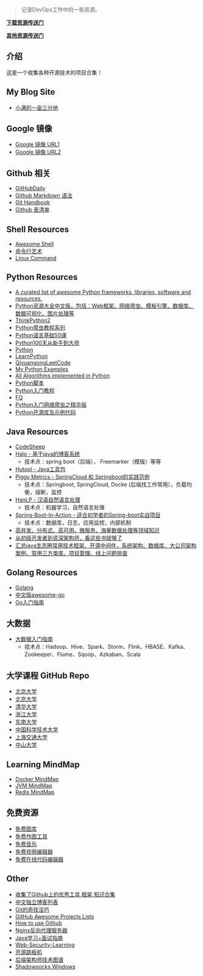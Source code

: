 >记录DevOps工作中的一些资源。

**[下载资源传送门](https://github.com/mrlapulga/devops-resources/blob/master/Downloads.md)**

**[其他资源传送门](https://github.com/mrlapulga/devops-resources/blob/master/CommonTreasure.md)**

## 介绍

这是一个收集各种开源技术的项目合集！

## My Blog Site

- [小满的一亩三分地](https://www.mrlapulga.com/)

## Google 镜像

- [Google 镜像 URL1](https://coderschool.cn/1853.html)
- [Google 镜像 URL2](https://guge8.978789.xyz/)

## Github 相关

- [GitHubDaily](https://github.com/GitHubDaily/GitHubDaily)
- [Github Markdown 语法](https://guides.github.com/features/mastering-markdown/)
- [Git Handbook](https://guides.github.com/introduction/git-handbook/)
- [Github 表清单](https://github.com/ikatyang/emoji-cheat-sheet/blob/master/README.md)

## Shell Resources

- [Awesome Shell](https://github.com/alebcay/awesome-shell/blob/master/README_ZH-CN.md)
- [命令行艺术](https://github.com/jlevy/the-art-of-command-line/blob/master/README-zh.md)
- [Linux Command](https://github.com/jaywcjlove/linux-command)

## Python Resources

- [A curated list of awesome Python frameworks, libraries, software and resources.](https://github.com/vinta/awesome-python)
- [Python资源大全中文版，包括：Web框架、网络爬虫、模板引擎、数据库、数据可视化、图片处理等](https://github.com/jobbole/awesome-python-cn)
- [ThinkPython2](https://github.com/AllenDowney/ThinkPython2)
- [Python爬虫教程系列](https://github.com/wistbean/learn_python3_spider)
- [Python语言基础50课](https://github.com/jackfrued/Python-Core-50-Courses)
- [Python100天从新手到大师](https://github.com/jackfrued/Python-100-Days)
- [Python](https://www.python.org/)
- [LearnPython](https://github.com/iuskye/LearnPython)
- [QiyuangongLeetCode](https://github.com/qiyuangong/leetcode)
- [My Python Examples](https://github.com/geekcomputers/Python)
- [All Algorithms implemented in Python](https://github.com/TheAlgorithms/Python)
- [Python脚本](https://github.com/injetlee/Python)
- [Python入门教程](https://github.com/TwoWater/Python)
- [FQ](https://github.com/TwoWater/Python/blob/master/Res/FQ.md)
- [Python入门网络爬虫之精华版](https://github.com/lining0806/PythonSpiderNotes)
- [Python开源库及示例代码](https://github.com/programthink/opensource/blob/master/libs/python.wiki)

## Java Resources

- [CodeSheep](https://github.com/hansonwang99/JavaCollection)
- [Halo - 基于java的博客系统](https://github.com/halo-dev/halo)
  - 技术点：spring boot（后端）， Freemarker（模版）等等
- [Hutool - Java工具包](https://github.com/looly/hutool)
- [Piggy Metrics - SpringCloud 和 Springboot的实践范例](https://github.com/sqshq/PiggyMetrics)
  - 技术点：Springboot, SpringCloud, Docke (后端找工作常用），负载均衡，熔断，监控
- [HanLP - 汉语自然语言处理](https://github.com/hankcs/hanLP)
  - 技术点：机器学习，自然语言处理
- [Spring-Boot-In-Action - 适合初学者的Spring-boot实战项目](https://github.com/hansonwang99/Spring-Boot-In-Action)
  - 技术点：数据库，日志，应用监控，内部机制
- [高并发、分布式、高可用、微服务、海量数据处理等领域知识](https://github.com/doocs/advanced-java)
- [从初级开发者到资深架构师，看这些书就够了](https://github.com/xingshaocheng/architect-awesome)
- [汇总java生态圈常用技术框架、开源中间件，系统架构、数据库、大公司架构案例、常用三方类库、项目管理、线上问题排查](https://github.com/aalansehaiyang/technology-talk)

## Golang Resources

- [Golang](https://golang.org/)
- [中文版awesome-go](https://github.com/hackstoic/golang-open-source-projects)
- [Go入门指南](https://github.com/Unknwon/the-way-to-go_ZH_CN/blob/master/eBook/directory.md)

## 大数据

- [大数据入门指南](https://github.com/heibaiying/BigData-Notes)
  - 技术点：Hadoop、Hive、Spark、Storm、Flink、HBASE、Kafka、Zookeeper、Flume、Sqoop、Azkaban、Scala

## 大学课程 GitHub Repo

- [北京大学](https://github.com/lib-pku/libpku)
- [北京大学](https://github.com/tongtzeho/PKUCourse)
- [清华大学](https://github.com/PKUanonym/REKCARC-TSC-UHT)
- [浙江大学](https://github.com/QSCTech/zju-icicles)
- [东南大学](https://github.com/zjdx1998/seucourseshare)
- [中国科学技术大学](https://github.com/USTC-Resource/USTC-Course)
- [上海交通大学](https://github.com/CoolPhilChen/SJTU-Courses/)
- [中山大学](https://github.com/sysuexam/SYSU-Exam)

## Learning MindMap

- [Docker MindMap](https://github.com/Weiwf/docker-mindmap)
- [JVM MindMap](https://github.com/Weiwf/JVM-mindmap)
- [Redis MindMap](https://github.com/Weiwf/redis-mindmap)

## 免费资源

- [免费图库](https://www.yuque.com/ruanyf/weekly/free-photos)
- [免费作图工具](https://www.yuque.com/ruanyf/weekly/free-diagram)
- [免费音乐](https://www.yuque.com/ruanyf/weekly/free-music)
- [免费视频编辑器](https://www.yuque.com/ruanyf/weekly/free-video-editor)
- [免费在线代码编辑器](https://www.yuque.com/ruanyf/weekly/free-online-code-editor)

## Other

- [收集了Github上的优秀工具,框架,知识合集](https://github.com/taojintianxia/github-bookmark)
- [中文独立博客列表](https://github.com/MisterBooo/chinese-independent-blogs)
- [Git的奇技淫巧](https://github.com/521xueweihan/git-tips)
- [GitHub Awesome Projects Lists](https://www.prettyawesomelists.com/lists)
- [How to use Github](https://github.com/xirong/my-git)
- [Nginx反向代理服务器](https://github.com/bg6cq/nginx-install)
- [Java学习+面试指南](https://github.com/Snailclimb/JavaGuide)
- [Web-Security-Learning](https://github.com/CHYbeta/Web-Security-Learning)
- [开源跳板机](https://github.com/jumpserver/jumpserver)
- [后端架构师技术图谱](https://github.com/xingshaocheng/architect-awesome)
- [Shadowsocks Windows](https://github.com/iuskye/shadowsocks-windows)

